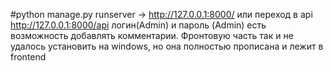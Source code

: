#python manage.py runserver -> http://127.0.0.1:8000/ или переход в api http://127.0.0.1:8000/api логин(Admin) и пароль (Admin)
есть возможность добавлять комментарии.
Фронтовую часть так и не удалось установить на windows, но она полностью прописана и лежит в frontend
